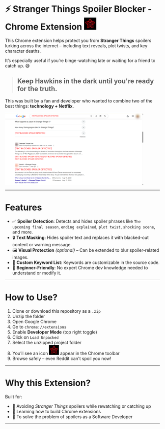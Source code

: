 # :zap: Stranger Things Spoiler Blocker - Chrome Extension <img src="icon-stark.png" alt="🐺" width="40"/>

This Chrome extension helps protect you from **Stranger Things** spoilers lurking across the internet – including text reveals, plot twists, and key character deaths.  

It’s especially useful if you’re binge-watching late or waiting for a friend to catch up. 😅

> ## Keep Hawkins in the dark until you're ready for the truth.

This was built by a fan and developer who wanted to combine two of the best things: **technology + Netflix**.

<img src="how-it-works.png" alt="drawing" width="450"/>

---

# Features

- ✅ **Spoiler Detection**: Detects and hides spoiler phrases like `The upcoming final season`, `ending explained`, `plot twist`, `shocking scene`, and more.
- 🔒 **Text Masking**: Hides spoiler text and replaces it with blacked-out content or warning message.
- 🖼️ **Visual Protection** _(optional)_ – Can be extended to blur spoiler-related images.
- 🧠 **Custom Keyword List**: Keywords are customizable in the source code.
- 👶 **Beginner-Friendly**: No expert Chrome dev knowledge needed to understand or modify it.

---

# How to Use?

1. Clone or download this repository as a `.zip`
2. Unzip the folder
3. Open Google Chrome
4. Go to `chrome://extensions`
5. Enable **Developer Mode** (top right toggle)
6. Click on `Load Unpacked`
7. Select the unzipped project folder
8. You’ll see an icon <img src="icon-stark.png" alt="🧇" width="32"/> appear in the Chrome toolbar
9. Browse safely – even Reddit can't spoil you now!

---

# Why this Extension?

Built for:
- 🧲 Avoiding *Stranger Things* spoilers while rewatching or catching up
- 🧪 Learning how to build Chrome extensions
- 🧠 To solve the problem of spoilers as a Software Developer

---


